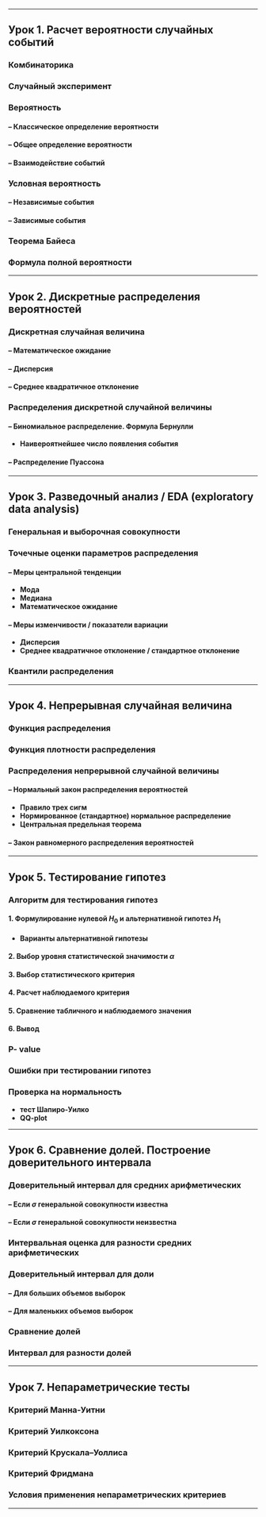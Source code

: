 ***
## Урок 1. Расчет вероятности случайных событий

### Комбинаторика

### Случайный эксперимент

### Вероятность
#### – Классическое определение вероятности
#### – Общее определение вероятности
#### – Взаимодействие событий

### Условная вероятность
#### – Независимые события
#### – Зависимые события

### Теорема Байеса

### Формула полной вероятности

***
## Урок 2. Дискретные распределения вероятностей

### Дискретная случайная величина
#### – Математическое ожидание
#### – Дисперсия
#### – Среднее квадратичное отклонение

### Распределения дискретной случайной величины
#### – Биномиальное распределение. Формула Бернулли
* **Наивероятнейшее число появления события**
#### – Распределение Пуассона

***
## Урок 3. Разведочный анализ / EDA (exploratory data analysis)

### Генеральная и выборочная совокупности 

### Точечные оценки параметров распределения
#### – Меры центральной тенденции
* **Мода**
* **Медиана**
* **Математическое ожидание**
#### – Меры изменчивости / показатели вариации
* **Дисперсия**
* **Среднее квадратичное отклонение / стандартное отклонение**

### Квантили распределения

***
## Урок 4. Непрерывная случайная величина

### Функция распределения

### Функция плотности распределения

### Распределения непрерывной случайной величины
#### – Нормальный закон распределения вероятностей
* **Правило трех сигм**
* **Нормированное (стандартное) нормальное распределение**
* **Центральная предельная теорема**
#### – Закон равномерного распределения вероятностей

***
## Урок 5. Тестирование гипотез

### Алгоритм для тестирования гипотез
#### 1. Формулирование нулевой $H_0$ и альтернативной гипотез $H_1$
* **Варианты альтернативной гипотезы**
#### 2. Выбор уровня статистической значимости $\alpha$
#### 3. Выбор статистического критерия
#### 4. Расчет наблюдаемого критерия
#### 5. Сравнение табличного и наблюдаемого значения
#### 6. Вывод

### P- value

### Ошибки при тестировании гипотез

### Проверка на нормальность
* **тест Шапиро-Уилко**
* **QQ-plot**

***
## Урок 6. Сравнение долей. Построение доверительного интервала

### Доверительный интервал для средних арифметических
#### – Если $\sigma$ генеральной совокупности известна
#### – Если $\sigma$ генеральной совокупности неизвестна

### Интервальная оценка для разности средних арифметических

### Доверительный интервал для доли
#### – Для больших объемов выборок
#### – Для маленьких объемов выборок

### Сравнение долей

### Интервал для разности долей

***
## Урок 7. Непараметрические тесты

### Критерий Манна-Уитни
### Критерий Уилкоксона
### Критерий Крускала–Уоллиса
### Критерий Фридмана
### Условия применения непараметрических критериев

***